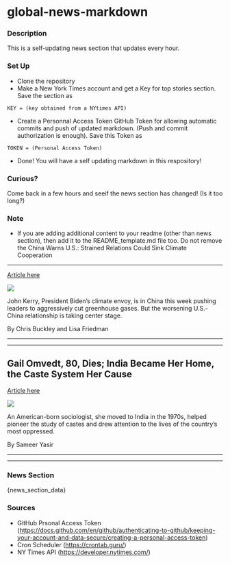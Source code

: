 # global-news-markdown

### Description 
This is a self-updating news section that updates every hour.

### Set Up 
* Clone the repository
* Make a New York Times account and get a Key for top stories section. Save the section as 
 ```
 KEY = (key obtained from a NYtimes API)
 ```
*  Create a Personnal Access Token GitHub Token for allowing automatic commits and push of updated markdown. (Push and commit authorization is enough). Save this Token as 
```
TOKEN = (Personal Access Token)
```
* Done! You will have a self updating markdown in this respository!

### Curious?
Come back in a few hours and seeif the news section has changed! (Is it too long?)

### Note
* If you are adding additional content to your readme (other than news section), then add it to the README_template.md file too. Do not remove the China Warns U.S.: Strained Relations Could Sink Climate Cooperation
-------------------------------------------------------------------

[Article here](https://www.nytimes.com/2021/09/02/world/asia/climate-china-us-kerry.html)

[![](https://static01.nyt.com/images/2021/09/02/world/02china-us-climate-1/02china-us-climate-1-superJumbo.jpg)](https://www.nytimes.com/2021/09/02/world/asia/climate-china-us-kerry.html)

John Kerry, President Biden’s climate envoy, is in China this week pushing leaders to aggressively cut greenhouse gases. But the worsening U.S.-China relationship is taking center stage.

By Chris Buckley and Lisa Friedman

* * *

* * *

Gail Omvedt, 80, Dies; India Became Her Home, the Caste System Her Cause
------------------------------------------------------------------------

[Article here](https://www.nytimes.com/2021/09/01/world/asia/gail-omvedt-dead.html)

[![](https://static01.nyt.com/images/2021/08/30/obituaries/30Omvedt2/merlin_193902180_1f7cd160-2dde-4b72-81c2-f793ef1e9a98-superJumbo.jpg)](https://www.nytimes.com/2021/09/01/world/asia/gail-omvedt-dead.html)

An American-born sociologist, she moved to India in the 1970s, helped pioneer the study of castes and drew attention to the lives of the country’s most oppressed.

By Sameer Yasir

* * *

* * *

### News Section 
{news_section_data}


### Sources 
* GitHub Prsonal Access Token (https://docs.github.com/en/github/authenticating-to-github/keeping-your-account-and-data-secure/creating-a-personal-access-token)
* Cron Scheduler (https://crontab.guru/)
* NY Times API (https://developer.nytimes.com/)
